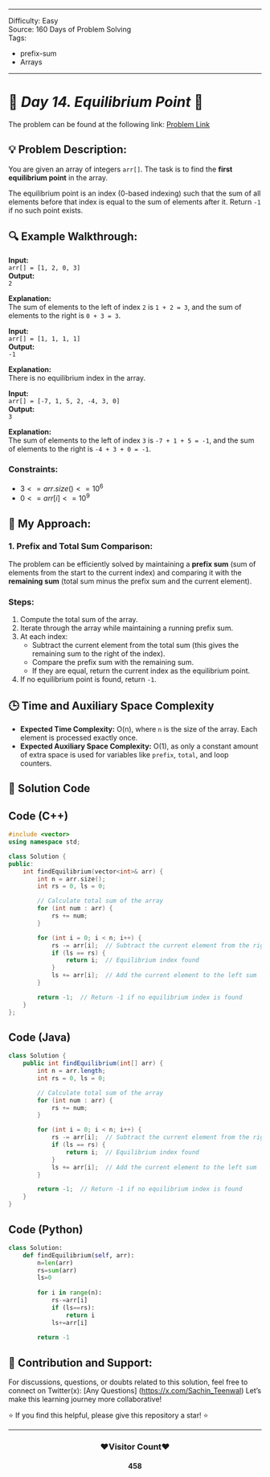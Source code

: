 
---
Difficulty: Easy  
Source: 160 Days of Problem Solving  
Tags:
  - prefix-sum
  - Arrays
---

# 🚀 _Day 14. Equilibrium Point_ 🧠


The problem can be found at the following link: [Problem Link](https://www.geeksforgeeks.org/batch/gfg-160-problems/track/prefix-sum-gfg-160/problem/equilibrium-point-1587115620)

## 💡 **Problem Description:**

You are given an array of integers `arr[]`. The task is to find the **first equilibrium point** in the array.

The equilibrium point is an index (0-based indexing) such that the sum of all elements before that index is equal to the sum of elements after it. Return `-1` if no such point exists.

## 🔍 **Example Walkthrough:**

**Input:**  
`arr[] = [1, 2, 0, 3]`  
**Output:**  
`2`  

**Explanation:**  
The sum of elements to the left of index `2` is `1 + 2 = 3`, and the sum of elements to the right is `0 + 3 = 3`.

**Input:**  
`arr[] = [1, 1, 1, 1]`  
**Output:**  
`-1`  

**Explanation:**  
There is no equilibrium index in the array.

**Input:**  
`arr[] = [-7, 1, 5, 2, -4, 3, 0]`  
**Output:**  
`3`  

**Explanation:**  
The sum of elements to the left of index `3` is `-7 + 1 + 5 = -1`, and the sum of elements to the right is `-4 + 3 + 0 = -1`.

### Constraints:
- $`3 <= arr.size() <= 10^6`$
- $`0 <= arr[i] <= 10^9`$


## 🎯 **My Approach:**

### 1. Prefix and Total Sum Comparison:
The problem can be efficiently solved by maintaining a **prefix sum** (sum of elements from the start to the current index) and comparing it with the **remaining sum** (total sum minus the prefix sum and the current element).

### Steps:
1. Compute the total sum of the array.
2. Iterate through the array while maintaining a running prefix sum.
3. At each index:
   - Subtract the current element from the total sum (this gives the remaining sum to the right of the index).
   - Compare the prefix sum with the remaining sum.
   - If they are equal, return the current index as the equilibrium point.
4. If no equilibrium point is found, return `-1`.


## 🕒 **Time and Auxiliary Space Complexity** 

- **Expected Time Complexity:** O(n), where `n` is the size of the array. Each element is processed exactly once.
- **Expected Auxiliary Space Complexity:** O(1), as only a constant amount of extra space is used for variables like `prefix`, `total`, and loop counters.

## 📝 **Solution Code**

## Code (C++)

```cpp
#include <vector>
using namespace std;

class Solution {
public:
    int findEquilibrium(vector<int>& arr) {
        int n = arr.size();
        int rs = 0, ls = 0;

        // Calculate total sum of the array
        for (int num : arr) {
            rs += num;
        }

        for (int i = 0; i < n; i++) {
            rs -= arr[i];  // Subtract the current element from the right sum
            if (ls == rs) {
                return i;  // Equilibrium index found
            }
            ls += arr[i];  // Add the current element to the left sum
        }

        return -1;  // Return -1 if no equilibrium index is found
    }
};
```


## Code (Java)

```java
class Solution {
    public int findEquilibrium(int[] arr) {
        int n = arr.length;
        int rs = 0, ls = 0;

        // Calculate total sum of the array
        for (int num : arr) {
            rs += num;
        }

        for (int i = 0; i < n; i++) {
            rs -= arr[i];  // Subtract the current element from the right sum
            if (ls == rs) {
                return i;  // Equilibrium index found
            }
            ls += arr[i];  // Add the current element to the left sum
        }

        return -1;  // Return -1 if no equilibrium index is found
    }
}
```


## Code (Python)

```python
class Solution:
    def findEquilibrium(self, arr):
        n=len(arr)
        rs=sum(arr)
        ls=0
        
        for i in range(n):
            rs-=arr[i]
            if (ls==rs):
                return i
            ls+=arr[i]
        
        return -1
```


## 🎯 **Contribution and Support:**

For discussions, questions, or doubts related to this solution, feel free to connect on Twitter(x): [Any Questions] (https://x.com/Sachin_Teenwal) Let’s make this learning journey more collaborative!

⭐ If you find this helpful, please give this repository a star! ⭐

---

<div align="center">
   <h3><b>❤️Visitor Count❤️</b></h3>
   <textalign="center">
   <h4>458</h4>
